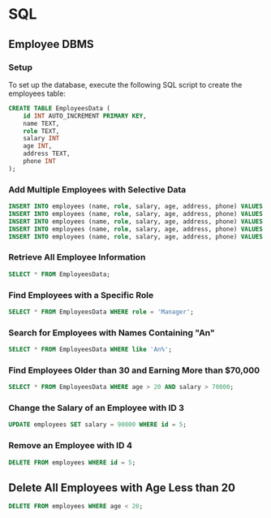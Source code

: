 
# SQL

## Employee DBMS

### Setup
To set up the database, execute the following SQL script to create the employees table:

```sql
CREATE TABLE EmployeesData (
    id INT AUTO_INCREMENT PRIMARY KEY,
    name TEXT,
    role TEXT,
    salary INT
    age INT,
    address TEXT,
    phone INT
);
```

### Add Multiple Employees with Selective Data

```sql
INSERT INTO employees (name, role, salary, age, address, phone) VALUES ('ANJALI', 'CEO', 180000, 22, 'Surat', '9601046183');
INSERT INTO employees (name, role, salary, age, address, phone) VALUES ('DIPALI', 'CEO', 150000, 20, 'Surat', '1234567890');
INSERT INTO employees (name, role, salary, age, address, phone) VALUES ('MALTI', 'MANAGER', 100000, 22, 'Mumbai', '7894561230');
INSERT INTO employees (name, role, salary, age, address, phone) VALUES ('JOHN', 'TESTER', 95000, 20, 'Pune', '4569871230');
INSERT INTO employees (name, role, salary, age, address, phone) VALUES ('ANDREW', 'DEVELOPER', 70000, 19, 'Surat', '9874563210');
```

### Retrieve All Employee Information
```sql
SELECT * FROM EmployeesData;
```

### Find Employees with a Specific Role
```sql
SELECT * FROM EmployeesData WHERE role = 'Manager';
```

### Search for Employees with Names Containing "An"
```sql
SELECT * FROM EmployeesData WHERE like 'An%';
```

### Find Employees Older than 30 and Earning More than $70,000
```sql
SELECT * FROM EmployeesData WHERE age > 20 AND salary > 70000;
```

### Change the Salary of an Employee with ID 3
```sql
UPDATE employees SET salary = 90000 WHERE id = 5;
```

### Remove an Employee with ID 4
```sql
DELETE FROM employees WHERE id = 5;
```

## Delete All Employees with Age Less than 20
```sql
DELETE FROM employees WHERE age < 20;
```
